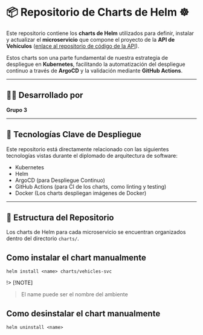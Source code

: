 # 📦 Repositorio de Charts de Helm ☸️

Este repositorio contiene los **charts de Helm** utilizados para definir, instalar y actualizar el **microservicio** que compone el proyecto de la **API de Vehículos** ([enlace al repositorio de código de la API](https://github.com/elcompidev/kubernetes-diplomado-arq-2025)).

Estos charts son una parte fundamental de nuestra estrategia de despliegue en **Kubernetes**, facilitando la automatización del despliegue continuo a través de **ArgoCD** y la validación mediante **GitHub Actions**.

---

## 🧑‍💻 Desarrollado por

**Grupo 3**

---

## 🚀 Tecnologías Clave de Despliegue

Este repositorio está directamente relacionado con las siguientes tecnologías vistas durante el diplomado de arquitectura de software:

- Kubernetes
- Helm
- ArgoCD (para Despliegue Continuo)
- GitHub Actions (para CI de los charts, como linting y testing)
- Docker (Los charts despliegan imágenes de Docker)

---

## 📂 Estructura del Repositorio

Los charts de Helm para cada microservicio se encuentran organizados dentro del directorio `charts/`.

## Como instalar el chart manualmente

`helm install <name> charts/vehicles-svc`

!> [!NOTE]

> El name puede ser el nombre del ambiente

## Como desinstalar el chart manualmente

`helm uninstall <name>`
